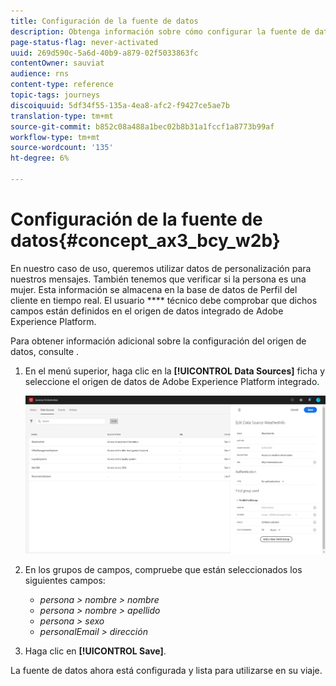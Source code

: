 ```yaml
---
title: Configuración de la fuente de datos
description: Obtenga información sobre cómo configurar la fuente de datos para el caso de uso sencillo del viaje
page-status-flag: never-activated
uuid: 269d590c-5a6d-40b9-a879-02f5033863fc
contentOwner: sauviat
audience: rns
content-type: reference
topic-tags: journeys
discoiquuid: 5df34f55-135a-4ea8-afc2-f9427ce5ae7b
translation-type: tm+mt
source-git-commit: b852c08a488a1bec02b8b31a1fccf1a8773b99af
workflow-type: tm+mt
source-wordcount: '135'
ht-degree: 6%

---
```



# Configuración de la fuente de datos{#concept_ax3_bcy_w2b}

En nuestro caso de uso, queremos utilizar datos de personalización para nuestros mensajes. También tenemos que verificar si la persona es una mujer. Esta información se almacena en la base de datos de Perfil del cliente en tiempo real. El usuario **** técnico debe comprobar que dichos campos están definidos en el origen de datos integrado de Adobe Experience Platform.

Para obtener información adicional sobre la configuración del origen de datos, consulte [](../datasource/about-data-sources.md).

1. En el menú superior, haga clic en la **[!UICONTROL Data Sources]** ficha y seleccione el origen de datos de Adobe Experience Platform integrado.

   ![](../assets/journey23.png)

1. En los grupos de campos, compruebe que están seleccionados los siguientes campos:

   * _persona > nombre > nombre_
   * _persona > nombre > apellido_
   * _persona > sexo_
   * _personalEmail > dirección_

1. Haga clic en **[!UICONTROL Save]**.

La fuente de datos ahora está configurada y lista para utilizarse en su viaje.
